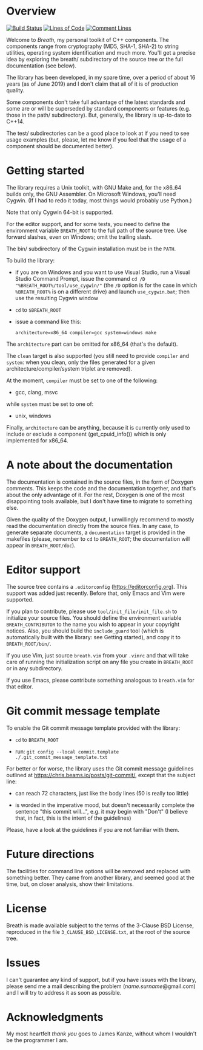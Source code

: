 <!--
 =============================================================================
                      Copyright 2019-2020 Gennaro Prota

                   Licensed under the 3-Clause BSD License.
              (See accompanying file 3_CLAUSE_BSD_LICENSE.txt or
               <https://opensource.org/licenses/BSD-3-Clause>.)
 _____________________________________________________________________________
-->

# Overview


<!--    Note: if you word-wrap these links differently, make sure they
        appear correctly on <github.com>.
     -------------------------------------------------------------------------
-->
[![Build Status](
https://travis-ci.com/gennaroprota/breath.svg?branch=master)](
https://travis-ci.com/gennaroprota/breath)
[![Lines of Code](
https://tokei.rs/b1/github/gennaroprota/breath?category=code)](
https://github.com/gennaroprota/breath)
[![Comment Lines](
https://tokei.rs/b1/github/gennaroprota/breath?category=comments)](
https://github.com/gennaroprota/breath)

Welcome to *Breath*, my personal toolkit of C++ components. The components range
from cryptography (MD5, SHA-1, SHA-2) to string utilities, operating system
identification and much more. You'll get a precise idea by exploring the breath/
subdirectory of the source tree or the full documentation (see below).

The library has been developed, in my spare time, over a period of about 16
years (as of June 2019) and I don't claim that all of it is of production
quality.

Some components don't take full advantage of the latest standards and some are
or will be superseded by standard components or features (e.g. those in the
path/ subdirectory). But, generally, the library is up-to-date to C++14.

The test/ subdirectories can be a good place to look at if you need to see usage
examples (but, please, let me know if you feel that the usage of a component
should be documented better).

# Getting started

The library requires a Unix toolkit, with GNU Make and, for the x86_64 builds
only, the GNU Assembler. On Microsoft Windows, you'll need Cygwin. (If I had to
redo it today, most things would probably use Python.)

Note that only Cygwin 64-bit is supported.

For the editor support, and for some tests, you need to define the environment
variable `BREATH_ROOT` to the full path of the source tree. Use forward slashes,
even on Windows; omit the trailing slash.

The bin/ subdirectory of the Cygwin installation must be in the `PATH`.

To build the library:

 - if you are on Windows and you want to use Visual Studio, run a Visual Studio
   Command Prompt, issue the command `cd /D "%BREATH_ROOT%/tool/use_cygwin/"`
   (the `/D` option is for the case in which `%BREATH_ROOT%` is on a different
   drive) and launch `use_cygwin.bat`; then use the resulting Cygwin window

 - `cd` to `$BREATH_ROOT`

 - issue a command like this:

   ```
   architecture=x86_64 compiler=gcc system=windows make
   ```

The `architecture` part can be omitted for x86_64 (that's the default).

The `clean` target is also supported (you still need to provide `compiler` and
`system`: when you clean, only the files generated for a given
architecture/compiler/system triplet are removed).

At the moment, `compiler` must be set to one of the following:

 - gcc, clang, msvc

while `system` must be set to one of:

 - unix, windows

Finally, `architecture` can be anything, because it is currently only used to
include or exclude a component (get_cpuid_info()) which is only implemented for
x86_64.

# A note about the documentation

The documentation is contained in the source files, in the form of Doxygen
comments. This keeps the code and the documentation together, and that's about
the only advantage of it. For the rest, Doxygen is one of the most disappointing
tools available, but I don't have time to migrate to something else.

Given the quality of the Doxygen output, I unwillingly recommend to mostly read
the documentation directly from the source files. In any case, to generate
separate documents, a `documentation` target is provided in the makefiles
(please, remember to `cd` to `BREATH_ROOT`; the documentation will appear in
`BREATH_ROOT/doc`).

# Editor support

The source tree contains a `.editorconfig` (https://editorconfig.org). This
support was added just recently. Before that, only Emacs and Vim were supported.

If you plan to contribute, please use `tool/init_file/init_file.sh` to
initialize your source files. You should define the environment variable
`BREATH_CONTRIBUTOR` to the name you wish to appear in your copyright notices.
Also, you should build the `include_guard` tool (which is automatically built
with the library: see Getting started), and copy it to `BREATH_ROOT/bin/`.

If you use Vim, just source `breath.vim` from your `.vimrc` and that will take
care of running the initialization script on any file you create in
`BREATH_ROOT` or in any subdirectory.

If you use Emacs, please contribute something analogous to `breath.vim` for that
editor.

# Git commit message template

To enable the Git commit message template provided with the library:

 - `cd` to `BREATH_ROOT`

 - run: `git config --local commit.template ./.git_commit_message_template.txt`

For better or for worse, the library uses the Git commit message guidelines
outlined at https://chris.beams.io/posts/git-commit/, except that the subject
line:

 - can reach 72 characters, just like the body lines (50 is really too little)

 - is worded in the imperative mood, but doesn't necessarily complete the
   sentence "this commit will...", e.g. it may begin with "Don't" (I believe
   that, in fact, this is the intent of the guidelines)

Please, have a look at the guidelines if you are not familiar with them.

# Future directions

The facilities for command line options will be removed and replaced with
something better. They came from another library, and seemed good at the time,
but, on closer analysis, show their limitations.

# License

Breath is made available subject to the terms of the 3-Clause BSD License,
reproduced in the file `3_CLAUSE_BSD_LICENSE.txt`, at the root of the source
tree.

# Issues

I can't guarantee any kind of support, but if you have issues with the library,
please send me a mail describing the problem (*name.surname*@gmail.com) and I
will try to address it as soon as possible.

# Acknowledgments

My most heartfelt *thank you* goes to James Kanze, without whom I wouldn't be
the programmer I am.

[//]: # (
 Local Variables:
 mode: markdown
 indent-tabs-mode: nil
 coding: utf-8
 End:
 vim: set ft=markdown et sts=4 sw=4:
 vim: set fenc=utf-8 nobomb:
)
